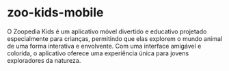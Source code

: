 # zoo-kids-mobile
O Zoopedia Kids é um aplicativo móvel divertido e educativo projetado especialmente para crianças, permitindo que elas explorem o mundo animal de uma forma interativa e envolvente. Com uma interface amigável e colorida, o aplicativo oferece uma experiência única para jovens exploradores da natureza.
